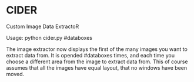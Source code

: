 CIDER
=====

Custom Image Data ExtractoR

Usage:
  python cider.py #databoxes
  
The image extractor now displays the first of the many images you want to extract data from.
It is opended #databoxes times, and each time you choose a different area from the image to 
extract data from. This of course assumes that all the images have equal layout,
that no windows have been moved.
